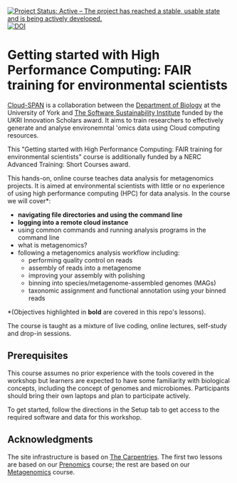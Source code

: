 [![Project Status: Active – The project has reached a stable, usable state and is being actively developed.](https://www.repostatus.org/badges/latest/active.svg)](https://www.repostatus.org/#active) [![DOI](https://zenodo.org/badge/597003654.svg)](https://zenodo.org/doi/10.5281/zenodo.10829790)

# Getting started with High Performance Computing: FAIR training for environmental scientists

[Cloud-SPAN](https://cloud-span.york.ac.uk) is a collaboration between the [Department of Biology](https://www.york.ac.uk/biology/) at the University of York and [The Software Sustainability Institute](https://www.software.ac.uk/) funded by the UKRI Innovation Scholars award. It aims to train researchers to effectively generate and analyse environemntal 'omics data using Cloud computing resources.

This "Getting started with High Performance Computing: FAIR training for environmental scientists" course is additionally funded by a NERC Advanced Training: Short Courses award.

This hands-on, online course teaches data analysis for metagenomics projects. It is aimed at environmental scientists with little or no experience of using high performance computing (HPC) for data analysis. In the course we will cover*:
- **navigating file directories and using the command line**
- **logging into a remote cloud instance**
- using common commands and running analysis programs in the command line
- what is metagenomics?
- following a metagenomics analysis workflow including:
  - performing quality control on reads
  - assembly of reads into a metagenome
  - improving your assembly with polishing
  - binning into species/metagenome-assembled genomes (MAGs)
  - taxonomic assignment and functional annotation using your binned reads

*(Objectives highlighted in **bold** are covered in this repo's lessons).

The course is taught as a mixture of live coding, online lectures, self-study and drop-in sessions.

## Prerequisites
This course assumes no prior experience with the tools covered in the workshop but learners are expected to have some familiarity with biological concepts, including the concept of genomes and microbiomes. Participants should bring their own laptops and plan to participate actively.

To get started, follow the directions in the Setup tab to get access to the required software and data for this workshop.

## Acknowledgments
The site infrastructure is based on [The Carpentries](https://carpentries.org/). The first two lessons are based on our [Prenomics](https://cloud-span.github.io/prenomics00-intro/) course; the rest are based on our [Metagenomics](https://cloud-span.github.io/metagenomics00-overview/) course.
